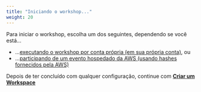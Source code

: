 ```yaml
---
title: "Iniciando o workshop..."
weight: 20
---
```


Para iniciar o workshop, escolha um dos seguintes, dependendo se você está...

* ...[executando o workshop por conta própria (em sua própria conta)](./020_prerequisites/self_paced.html), ou
* ...[participando de um evento hospedado da AWS (usando hashes fornecidos pela AWS)](./020_prerequisites/aws_event.html/)

Depois de ter concluído com qualquer configuração, continue com [**Criar um Workspace**](./workspace/workspace)